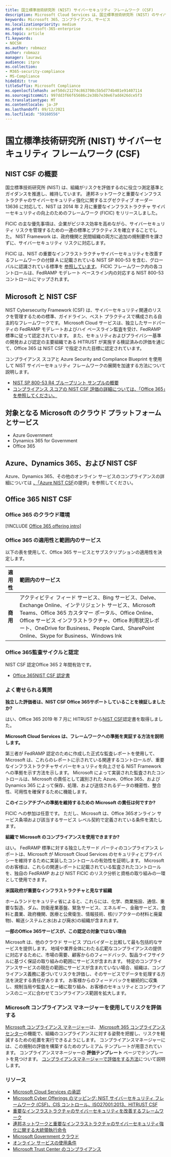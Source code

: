 ```yaml
---
title: 国立標準技術研究所 (NIST) サイバーセキュリティ フレームワーク (CSF)
description: Microsoft Cloud Services は、国立標準技術研究所 (NIST) のサイバーセキュリティ フレームワーク (CSF) を満たしています。
keywords: Microsoft 365、コンプライアンス、サービス
ms.localizationpriority: medium
ms.prod: microsoft-365-enterprise
ms.topic: article
f1.keywords:
- NOCSH
ms.author: robmazz
author: robmazz
manager: laurawi
audience: itpro
ms.collection:
- M365-security-compliance
- MS-Compliance
hideEdit: true
titleSuffix: Microsoft Compliance
ms.openlocfilehash: aef50dc21274c863708c5b5d774b401e91407114
ms.sourcegitcommit: 997dd3f66f65686c2e38b7e30e67add426dce5f3
ms.translationtype: MT
ms.contentlocale: ja-JP
ms.lasthandoff: 09/12/2021
ms.locfileid: "59160556"
---
```

# <a name="national-institute-of-standards-and-technology-nist-cybersecurity-framework-csf"></a>国立標準技術研究所 (NIST) サイバーセキュリティ フレームワーク (CSF)

## <a name="nist-csf-overview"></a>NIST CSF の概要

国立標準技術研究所 (NIST) は、組織がリスクを評価するのに役立つ測定基準とガイダンスを推進し、維持しています。 連邦ネットワークと重要なインフラストラクチャのサイバーセキュリティ強化に関するエグゼクティブ オーダー 13636 に対応して、NIST は 2014 年 2 月に重要なインフラストラクチャ サイバーセキュリティの向上のためのフレームワーク (FICIC) をリリースしました。

FICIC の主な優先事項は、企業がビジネス効率を高めながら、サイバーセキュリティ リスクを管理するための一連の標準とプラクティスを確立することでした。 NIST Framework は、政府機関と民間組織の両方に追加の規制要件を課さずに、サイバーセキュリティ リスクに対応します。

FICIC は、NIST の重要なインフラストラクチャサイバーセキュリティを改善するフレームワークの付録 A に記載されている NIST SP 800-53 を含む、グローバルに認識されている標準を [参照しています](https://www.nist.gov/publications/framework-improving-critical-infrastructure-cybersecurity-version-11)。 FICIC フレームワーク内の各コントロールは、FedRAMP モデレート ベースライン内の対応する NIST 800-53 コントロールにマップされます。

## <a name="microsoft-and-the-nist-csf"></a>Microsoft と NIST CSF

NIST Cybersecurity Framework (CSF) は、サイバーセキュリティ関連のリスクを管理するための標準、ガイドライン、ベスト プラクティスで構成される自主的なフレームワークです。 Microsoft Cloud サービスは、独立したサードパーティの FedRAMP モデレートおよびハイ ベースライン監査を受け、FedRAMP 標準に従って認定されています。 また、セキュリティおよびプライバシー基準の開発および認定の主要組織である HITRUST が実施する検証済みの評価を通じて、Office 365 は NIST CSF で指定された目標に認定されています。

コンプライアンス スコアと Azure Security and Compliance Blueprint を使用して NIST サイバーセキュリティ フレームワークの展開を加速する方法について説明します。

- [NIST SP 800-53 R4 ブループリント サンプルの概要](/azure/governance/blueprints/samples/nist-sp-800-53-rev4/)
- [コンプライアンス スコアの NIST CSF 評価の詳細については、「Office 365」を参照してください。](https://techcommunity.microsoft.com/t5/Security-Privacy-and-Compliance/New-NIST-CSF-and-CSA-CCM-assessments-available-in-Compliance/ba-p/218554)

## <a name="microsoft-in-scope-cloud-platforms--services"></a>対象となる Microsoft のクラウド プラットフォームとサービス

- Azure Government
- Dynamics 365 for Government
- Office 365

## <a name="azure-dynamics-365-and-nist-csf"></a>Azure、Dynamics 365、および NIST CSF

Azure、Dynamics 365、その他のオンライン サービスのコンプライアンスの詳細については [、「Azure NIST CSF](/azure/compliance/offerings/offering-nist-csf)の提供」を参照してください。

## <a name="office-365-and-nist-csf"></a>Office 365 NIST CSF

### <a name="office-365-cloud-environments"></a>Office 365 のクラウド環境

[!INCLUDE [Office 365 offering intro](../includes/o365-offering-introduction.md)]

### <a name="office-365-applicability-and-in-scope-services"></a>Office 365 の適用性と範囲内のサービス

以下の表を使用して、Office 365 サービスとサブスクリプションの適用性を決定します。

| **適用性** | **範囲内のサービス** |
|:------------------|:----------------------|
| **商用** | アクティビティ フィード サービス、Bing サービス、Delve、Exchange Online、インテリジェント サービス、Microsoft Teams、Office 365 カスタマー ポータル、Office Online、Office サービス インフラストラクチャ、Office 利用状況レポート、OneDrive for Business、People Card、SharePoint Online、Skype for Business、Windows Ink |

### <a name="office-365-audit-cycle-and-certification"></a>Office 365監査サイクルと認定

NIST CSF 認定Office 365 2 年間有効です。

- [Office 365NIST CSF 認定書](https://aka.ms/O365NISTCSFcertification)

### <a name="frequently-asked-questions"></a>よく寄せられる質問

**独立した評価者は、NIST CSF Office 365サポートしていることを検証しましたか?**

はい、Office 365 2019 年 7 月に HITRUST から[NIST CSF](https://servicetrust.microsoft.com/ViewPage/MSComplianceGuide?command=Download&downloadType=Document&downloadId=2a472d92-7c3b-47e0-9ae7-0f539da31f42&docTab=4ce99610-c9c0-11e7-8c2c-f908a777fa4d_GRC_Assessment_Reports)認定書を取得しました。

**Microsoft Cloud Services は、フレームワークへの準拠を実証する方法を説明します。**

第三者が FedRAMP 認定のために作成した正式な監査レポートを使用して、Microsoft は、これらのレポートに示されている関連するコントロールが、重要なインフラストラクチャサイバーセキュリティを向上させる NIST Framework への準拠を示す方法を示します。 Microsoft によって実装された監査されたコントロールは、Microsoft の責任として識別された Azure、Office 365、および Dynamics 365 によって保存、処理、および送信されるデータの機密性、整合性、可用性を確保するために機能します。

**このイニシアチブへの準拠を維持するための Microsoft の責任は何ですか?**

FICIC への参加は任意です。 ただし、Microsoft は、Office 365オンライン サービス条項および該当するサービス レベル契約で定義されている条件を満たします。

**組織で Microsoft のコンプライアンスを使用できますか?**

はい。 FedRAMP 標準に対する独立したサード パーティのコンプライアンス レポートは、Microsoft が Microsoft Cloud Services のセキュリティとプライバシーを維持するために実装したコントロールの有効性を証明します。 Microsoft のお客様は、これらの関連レポートに記載されている監査されたコントロールを、独自の FedRAMP および NIST FICIC のリスク分析と資格の取り組みの一環として使用できます。

**米国政府が重要なインフラストラクチャと見なす組織**

ホームランドセキュリティ[](https://www.dhs.gov/critical-infrastructure-sectors)省によると、これらには、化学、商業施設、通信、重要な製造、ダム、防衛産業基盤、緊急サービス、エネルギー、金融サービス、食料と農業、政府機関、医療と公衆衛生、情報技術、核(リアクターの材料と廃棄物)、輸送システムと水(および廃水)の組織が含まれます。

**一部のOffice 365サービスが、この認定の対象ではない理由**

Microsoft は、他のクラウド サービス プロバイダーと比較して最も包括的なサービスを提供します。 地域や業界全体にわたる広範なコンプライアンスの提供に対応するために、市場の需要、顧客からのフィードバック、製品ライフサイクルに基づく保証の取り組みの範囲にサービスが含まれます。 特定のコンプライアンスサービスの現在の範囲にサービスが含まれていない場合、組織は、コンプライアンス義務に基づいてリスクを評価し、そのサービスでデータを処理する方法を決定する責任があります。 お客様からのフィードバックを継続的に収集し、規制当局や監査人と一緒に取り組み、お客様のセキュリティとコンプライアンスのニーズに合わせてコンプライアンス範囲を拡大します。

### <a name="use-microsoft-compliance-manager-to-assess-your-risk"></a>Microsoft コンプライアンス マネージャーを使用してリスクを評価する

[Microsoft コンプライアンス マネージャー](/microsoft-365/compliance/compliance-manager)は、[ Microsoft 365 コンプライアンス センター](/microsoft-365/compliance/microsoft-365-compliance-center)の機能で、組織のコンプライアンスに対する姿勢を把握し、リスクを軽減するための処置を実行できるようにします。 コンプライアンスマネージャーには、この規制の評価を構築するためのプレミアム テンプレートが用意されています。 コンプライアンスマネージャーの **評価テンプレート** ページでテンプレートを見つけます。 [コンプライアンスマネージャーで評価をする方法](/microsoft-365/compliance/compliance-manager-assessments)について説明します。

### <a name="resources"></a>リソース

- [Microsoft Cloud Services の承認](https://marketplace.fedramp.gov/index.html#/products?status=Compliant&sort=productName)
- [Microsoft Cyber Offerings のマッピング: NIST サイバーセキュリティ フレームワーク (CSF)、CIS コントロール、ISO27001:2013、HITRUST CSF](https://go.microsoft.com/fwlink/p/?linkid=2074025)
- [重要なインフラストラクチャのサイバーセキュリティを改善するフレームワーク](https://www.nist.gov/publications/framework-improving-critical-infrastructure-cybersecurity-version-11)
- [連邦ネットワークと重要なインフラストラクチャのサイバーセキュリティ強化に関する大統領執行命令](https://www.whitehouse.gov/the-press-office/2017/05/11/presidential-executive-order-strengthening-cybersecurity-federal)
- [Microsoft Government クラウド](https://go.microsoft.com/fwlink/p/?linkid=2087246)
- [オンライン サービスの使用条件](https://www.microsoftvolumelicensing.com/DocumentSearch.aspx?Mode=3&DocumentTypeId=31)
- [Microsoft Trust Center のコンプライアンス](https://www.microsoft.com/trust-center/compliance/compliance-overview)
